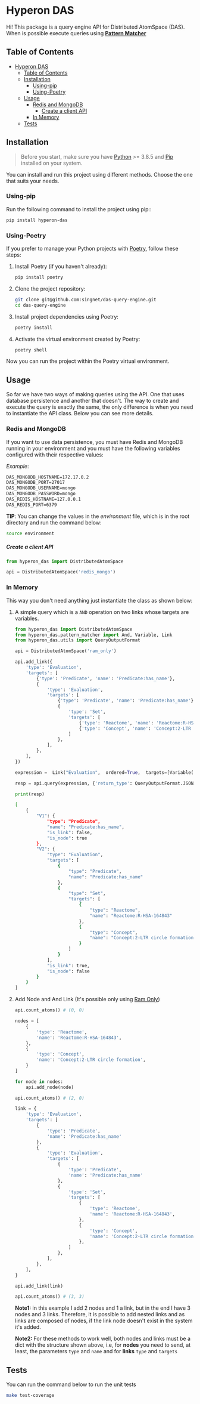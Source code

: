 # Hyperon DAS

Hi! This package is a query engine API for Distributed AtomSpace (DAS). When is possible execute queries using **[Pattern Matcher](https://wiki.opencog.org/w/The_Pattern_Matcher)**

## Table of Contents
- [Hyperon DAS](#hyperon-das)
  - [Table of Contents](#table-of-contents)
  - [Installation](#installation)
    - [Using-pip](#using-pip)
    - [Using-Poetry](#using-poetry)
  - [Usage](#usage)
    - [Redis and MongoDB](#redis-and-mongodb)
        - [Create a client API](#create-a-client-api)
    - [In Memory](#in-memory)
  - [Tests](#tests)

## Installation

> Before you start, make sure you have [Python](https://www.python.org/) >= 3.8.5 and [Pip](https://pypi.org/project/pip/) installed on your system.

You can install and run this project using different methods. Choose the one that suits your needs.

### Using-pip

Run the following command to install the project using pip:: 

```bash
pip install hyperon-das
```

### Using-Poetry

If you prefer to manage your Python projects with [Poetry](https://python-poetry.org/), follow these steps:

1.    
    Install Poetry (if you haven't already):
    
    ```bash
    pip install poetry
    ``` 
    
2.  Clone the project repository:
    
    ```bash
    git clone git@github.com:singnet/das-query-engine.git
    cd das-query-engine
    ``` 
    
3.  Install project dependencies using Poetry:
    
    ```bash
    poetry install
    ``` 
    
4.  Activate the virtual environment created by Poetry:
    
    ```bash
    poetry shell
    ``` 

Now you can run the project within the Poetry virtual environment.

## Usage

So far we have two ways of making queries using the API. One that uses database persistence and another that doesn't. The way to create and execute the query is exactly the same, the only difference is when you need to instantiate the API class. Below you can see more details.

### Redis and MongoDB

If you want to use data persistence, you must have Redis and MongoDB running in your environment and you must have the following variables configured with their respective values:

*Example*:
```scheme
DAS_MONGODB_HOSTNAME=172.17.0.2
DAS_MONGODB_PORT=27017
DAS_MONGODB_USERNAME=mongo
DAS_MONGODB_PASSWORD=mongo
DAS_REDIS_HOSTNAME=127.0.0.1
DAS_REDIS_PORT=6379
```

**TIP**: You can change the values in the *environment* file, which is in the root directory and run the command below:

```bash
source environment
```

##### Create a client API

```python
from hyperon_das import DistributedAtomSpace

api = DistributedAtomSpace('redis_mongo')
```

### In Memory

This way you don't need anything just instantiate the class as shown below:


1. A simple query which is a `AND` operation on two links whose targets are variables.
	
    ```python
    from hyperon_das import DistributedAtomSpace
	from hyperon_das.pattern_matcher import And, Variable, Link
    from hyperon_das.utils import QueryOutputFormat

    api = DistributedAtomSpace('ram_only')

    api.add_link({
        'type': 'Evaluation',
        'targets': [
            {'type': 'Predicate', 'name': 'Predicate:has_name'},
            {
                'type': 'Evaluation',
                'targets': [
                    {'type': 'Predicate', 'name': 'Predicate:has_name'},
                    {
                        'type': 'Set',
                        'targets': [
                            {'type': 'Reactome', 'name': 'Reactome:R-HSA-164843'},
                            {'type': 'Concept', 'name': 'Concept:2-LTR circle formation'},
                        ]
                    },
                ],
            },
        ],
    })

    expression =  Link("Evaluation",  ordered=True,  targets=[Variable("V1"), Variable("V2")])

    resp = api.query(expression, {'return_type': QueryOutputFormat.JSON, 'toplevel_only': True})
	
	print(resp)
	```

	```bash
    [
        {
            "V1": {
                "type": "Predicate",
                "name": "Predicate:has_name",
                "is_link": false,
                "is_node": true
            },
            "V2": {
                "type": "Evaluation",
                "targets": [
                    {
                        "type": "Predicate",
                        "name": "Predicate:has_name"
                    },
                    {
                        "type": "Set",
                        "targets": [
                            {
                                "type": "Reactome",
                                "name": "Reactome:R-HSA-164843"
                            },
                            {
                                "type": "Concept",
                                "name": "Concept:2-LTR circle formation"
                            }
                        ]
                    }
                ],
                "is_link": true,
                "is_node": false
            }
        }
    ]
	```

2. Add Node and And Link (It's possible only using [Ram Only](#in-memory))
	
	```python
	api.count_atoms() # (0, 0)
	
	nodes = [
	    {
	        'type': 'Reactome',
	        'name': 'Reactome:R-HSA-164843',
	    },
	    {
	        'type': 'Concept',
	        'name': 'Concept:2-LTR circle formation',
	    }
    ]
    
    for node in nodes:
	    api.add_node(node)
	
	api.count_atoms() # (2, 0)
	
	link = {
        'type': 'Evaluation',
        'targets': [
            {
	            'type': 'Predicate',
	            'name': 'Predicate:has_name'
	        },
            {
                'type': 'Evaluation',
                'targets': [
                    {
	                    'type': 'Predicate',
	                    'name': 'Predicate:has_name'
	                },
                    {
                        'type': 'Set',
                        'targets': [
                            {
                                'type': 'Reactome',
                                'name': 'Reactome:R-HSA-164843',
                            },
                            {
                                'type': 'Concept',
                                'name': 'Concept:2-LTR circle formation',
                            },
                        ]
                    },
                ],
            },
        ],
    }
    
    api.add_link(link)
    
    api.count_atoms() # (3, 3)
	```

	**Note1:** in this example I add 2 nodes and 1 a link, but in the end I have 3 nodes and 3 links. Therefore, it is possible to add nested links and as links are composed of nodes, if the link node doesn't exist in the system it's added.

	**Note2:** For these methods to work well, both nodes and links must be a dict with the structure shown above, i.e, for **nodes** you need to send, at least, the parameters `type` and `name` and for **links** `type` and `targets`

## Tests

You can run the command below to run the unit tests

```bash
make test-coverage
```